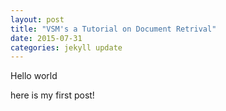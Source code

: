 ```yaml
---
layout: post
title: "VSM's a Tutorial on Document Retrival"
date: 2015-07-31
categories: jekyll update
---
```


Hello world

here is my first post!
